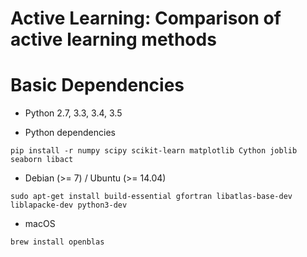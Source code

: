 # Active Learning: Comparison of active learning methods

# Basic Dependencies

* Python 2.7, 3.3, 3.4, 3.5

* Python dependencies
```
pip install -r numpy scipy scikit-learn matplotlib Cython joblib seaborn libact
```

* Debian (>= 7) / Ubuntu (>= 14.04)
```
sudo apt-get install build-essential gfortran libatlas-base-dev liblapacke-dev python3-dev
```

* macOS
```
brew install openblas
```
